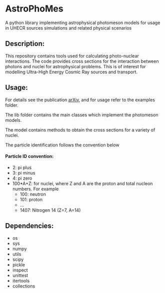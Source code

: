 # AstroPhoMes
A python library implementing astrophysical photomeson models for usage in UHECR sources simulations and related physical scenarios

## Description:
This repository contains tools used for calculating photo-nuclear interactions.
The code provides cross sections for the interaction between photons and nuclei for astrophysical problems.
This is of interest for modelling Ultra-High Energy Cosmic Ray sources and transport.

## Usage:
For details see the publication [arXiv](), and for usage refer to the examples folder.

The lib folder contains the main classes which implement the photomeson models.

The model contains methods to obtain the cross sections for a variety of nuclei. 

The particle identification follows the convention below

#### Particle ID convention:
- 2: pi plus
- 3: pi minus
- 4: pi zero
- 100\*A+Z: for nuclei, where Z and A are the proton and total nucleon numbers. For example
	- 100: neutron
	- 101: proton
	- ...
	- 1407: Nitrogen 14 (Z=7, A=14)

## Dependencies:
- os
- sys
- numpy
- utils
- scipy
- pickle
- inspect
- unittest
- itertools
- collections